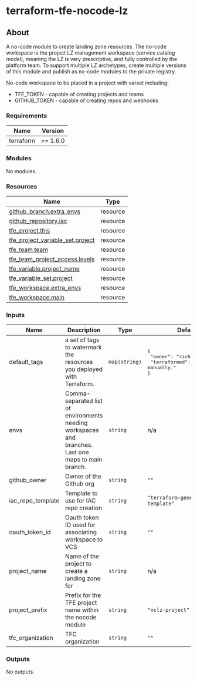 # terraform-tfe-nocode-lz

## About
A no-code module to create landing zone resources.
The no-code workspace is the project LZ management workspace (service catalog model), meaning the LZ is very prescriptive, and fully controlled by the platform team. To support multiple LZ archetypes, create multiple versions of this module and publish as no-code modules to the private registry.

No-code workspace to be placed in a project with varset including:
- TFE_TOKEN - capable of creating projects and teams
- GITHUB_TOKEN - capable of creating repos and webhooks

<!-- BEGIN_TF_DOCS -->

### Requirements

| Name | Version |
|------|---------|
| terraform | >= 1.6.0 |

### Modules

No modules.

### Resources

| Name | Type |
|------|------|
| [github_branch.extra_envs](https://registry.terraform.io/providers/hashicorp/github/latest/docs/resources/branch) | resource |
| [github_repository.iac](https://registry.terraform.io/providers/hashicorp/github/latest/docs/resources/repository) | resource |
| [tfe_project.this](https://registry.terraform.io/providers/hashicorp/tfe/latest/docs/resources/project) | resource |
| [tfe_project_variable_set.project](https://registry.terraform.io/providers/hashicorp/tfe/latest/docs/resources/project_variable_set) | resource |
| [tfe_team.team](https://registry.terraform.io/providers/hashicorp/tfe/latest/docs/resources/team) | resource |
| [tfe_team_project_access.levels](https://registry.terraform.io/providers/hashicorp/tfe/latest/docs/resources/team_project_access) | resource |
| [tfe_variable.project_name](https://registry.terraform.io/providers/hashicorp/tfe/latest/docs/resources/variable) | resource |
| [tfe_variable_set.project](https://registry.terraform.io/providers/hashicorp/tfe/latest/docs/resources/variable_set) | resource |
| [tfe_workspace.extra_envs](https://registry.terraform.io/providers/hashicorp/tfe/latest/docs/resources/workspace) | resource |
| [tfe_workspace.main](https://registry.terraform.io/providers/hashicorp/tfe/latest/docs/resources/workspace) | resource |

### Inputs

| Name | Description | Type | Default | Required |
|------|-------------|------|---------|:--------:|
| default\_tags | a set of tags to watermark the resources you deployed with Terraform. | `map(string)` | <pre>{<br>  "owner": "richard",<br>  "terraformed": "Do not edit manually."<br>}</pre> | no |
| envs | Comma-separated list of environments needing workspaces and branches. Last one maps to main branch. | `string` | n/a | yes |
| github\_owner | Owner of the Github org | `string` | `""` | no |
| iac\_repo\_template | Template to use for IAC repo creation | `string` | `"terraform-generic-template"` | no |
| oauth\_token\_id | Oauth token ID used for associating workspace to VCS | `string` | `""` | no |
| project\_name | Name of the project to create a landing zone for | `string` | n/a | yes |
| project\_prefix | Prefix for the TFE project name within the nocode module | `string` | `"nclz-project"` | no |
| tfc\_organization | TFC organization | `string` | `""` | no |

### Outputs

No outputs.

<!-- END_TF_DOCS -->